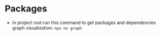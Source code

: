 # Packages

- in project root run this command to get packages and dependencies graph visualization: `npx nx graph`